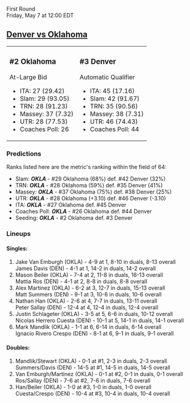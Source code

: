 First Round  
Friday, May 7 at 12:00 EDT
## [Denver vs Oklahoma](https://www.ncaa.com/game/5833376) 

<table><tr><td>  

### #2 Oklahoma  

At-Large Bid  
- ITA: 27 (29.42)  
- Slam: 29 (93.05)  
- TRN: 28 (91.23)  
- Massey: 37 (7.32)  
- UTR: 28 (77.53)  
- Coaches Poll: 26  

</td><td>  

### #3 Denver  

Automatic Qualifier  
- ITA: 45 (17.16)  
- Slam: 42 (91.67)  
- TRN: 35 (90.56)  
- Massey: 38 (7.31)  
- UTR: 46 (74.43)  
- Coaches Poll: 44  

</td></tr></table>  

 ### Predictions  

Ranks listed here are the metric's ranking within the field of 64:  
- Slam: ***OKLA*** - #29 Oklahoma (68%) def. #42 Denver (32%)  
- TRN: ***OKLA*** - #28 Oklahoma (59%) def. #35 Denver (41%)  
- Massey: ***OKLA*** - #37 Oklahoma (75%) def. #38 Denver (25%)  
- UTR: ***OKLA*** - #28 Oklahoma (+3.10) def. #46 Denver (-3.10)  
- ITA: ***OKLA*** - #27 Oklahoma def. #45 Denver  
- Coaches Poll: ***OKLA*** - #26 Oklahoma def. #44 Denver  
- Seeding: ***OKLA*** - #2 Oklahoma def. #3 Denver  

 ### Lineups  

 #### Singles:  
1. Jake Van Emburgh (OKLA) - 4-9 at 1, 8-10 in duals, 8-13 overall  
  James Davis (DEN) - 4-1 at 1, 14-2 in duals, 14-2 overall
2. Mason Beiler (OKLA) - 7-4 at 2, 11-8 in duals, 16-13 overall  
  Mattia Ros (DEN) - 4-1 at 2, 8-8 in duals, 8-8 overall
3. Alex Martinez (OKLA) - 6-2 at 3, 12-7 in duals, 15-13 overall  
  Matt Summers (DEN) - 9-1 at 3, 10-6 in duals, 10-6 overall
4. Nathan Han (OKLA) - 2-6 at 4, 7-7 in duals, 13-11 overall  
  Peter Sallay (DEN) - 12-4 at 4, 12-4 in duals, 12-4 overall
5. Justin Schlageter (OKLA) - 3-5 at 5, 6-6 in duals, 10-12 overall  
  Nicolas Herrero Cuesta (DEN) - 10-1 at 5, 14-1 in duals, 14-1 overall
6. Mark Mandlik (OKLA) - 1-1 at 6, 6-14 in duals, 6-14 overall  
  Ignacio Rivero Crespo (DEN) - 8-1 at 6, 9-1 in duals, 9-1 overall

 #### Doubles:  
1. Mandlik/Stewart (OKLA) - 0-1 at #1, 2-3 in duals, 2-3 overall  
  Summers/Davis (DEN) - 14-5 at #1, 14-5 in duals, 14-5 overall
2. Van Emburgh/Martinez (OKLA) - 0-1 at #2, 0-1 in duals, 0-1 overall  
  Ros/Sallay (DEN) - 7-6 at #2, 7-6 in duals, 7-6 overall
3. Han/Beiler (OKLA) - 1-0 at #3, 1-0 in duals, 1-0 overall  
  Cuesta/Crespo (DEN) - 10-4 at #3, 10-4 in duals, 10-4 overall